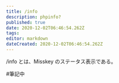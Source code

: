 ```yaml
---
title: /info
description: phpinfo?
published: true
date: 2020-12-02T06:46:54.262Z
tags: 
editor: markdown
dateCreated: 2020-12-02T06:46:54.262Z
---
```


/info とは、Misskey のステータス表示である。

#筆記中